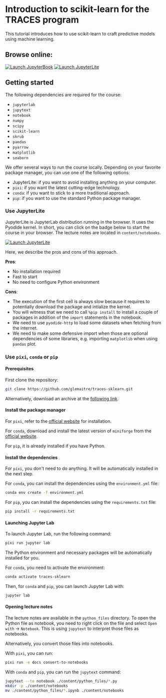 # Introduction to scikit-learn for the TRACES program

This tutorial introduces how to use scikit-learn to craft predictive models using
machine learning.

## Browse online:

[![Launch JupyterBook](./book/images/jupyterbook_badge.svg 'Our JupyterBook
website')](https://glemaitre.github.io/traces-sklearn) [![Launch
JupyterLite](./book/images/jupyterlite_badge.svg 'Our JupyterLite
website')](https://glemaitre.github.io/traces-sklearn/jupyterlite)

## Getting started

The following dependencies are required for the course:

- `jupyterlab`
- `jupytext`
- `notebook`
- `numpy`
- `scipy`
- `scikit-learn`
- `skrub`
- `pandas`
- `pyarrow`
- `matplotlib`
- `seaborn`

We offer several ways to run the course locally. Depending on your favorite package
manager, you can use one of the following options:

- JupyterLite: if you want to avoid installing anything on your computer.
- `pixi`: if you want the latest cutting-edge technology.
- `conda`: if you want to stick to a more traditional approach.
- `pip`: if you want to use the standard Python package manager.

### Use JupyterLite

JupyterLite is JupyterLab distribution running in the browser. It uses the Pyodide
kernel. In short, you can click on the badge below to start the course in your
browser. The lecture notes are located in `content/notebooks`.

[![Launch JupyterLite](/images/jupyterlite_badge.svg 'Our JupyterLite website')](https://glemaitre.github.io/traces-sklearn/jupyterlite)

Here, we describe the pros and cons of this approach.

**Pros**:

- No installation required
- Fast to start
- No need to configure Python environment

**Cons**:

- The execution of the first cell is always slow because it requires to potentially
  download the package and intialize the kernel.
- You will witness that we need to call `%pip install` to install a couple of packages
  in addition of the `import` statements in the notebook.
- We need to use `pyodide-http` to load some datasets when fetching from the internet.
- We need to make some defensive import when those are optional dependencies of
  some libraries, e.g. importing `matplotlib` when using `pandas` plot.

### Use `pixi`, `conda` or `pip`

#### Prerequisites

First clone the repository:

```bash
git clone https://github.com/glemaitre/traces-sklearn.git
```

Alternatively, download an archive at the
[following link](https://github.com/glemaitre/traces-sklearn/archive/refs/heads/main.zip).

#### Install the package manager

For `pixi`, refer to the [official website](https://pixi.sh/latest/#installation) for
installation.

For `conda`, download and install the latest version of `miniforge` from the [official
website](https://conda-forge.org/download/).

For `pip`, it is already installed if you have Python.

#### Install the dependencies

For `pixi`, you don't need to do anything. It will be automatically installed in the
next step.

For `conda`, you can install the dependencies using the `environment.yml` file:

```bash
conda env create -f environment.yml
```

For `pip`, you can install the dependencies using the `requirements.txt` file:

```bash
pip install -r requirements.txt
```

#### Launching Jupyter Lab

To launch Jupyter Lab, run the following command:

```bash
pixi run jupyter lab
```

The Python environment and necessary packages will be automatically installed for you.

For `conda`, you need to activate the environment:

```bash
conda activate traces-sklearn
```

Then, for `conda` and `pip`, you can launch Jupyter Lab with:

```bash
jupyter lab
```

#### Opening lecture notes

The lecture notes are available in the `python_files` directory. To open the Python
file as notebook, you need to right click on the file and select
`Open with` -> `Notebook`. This is using `jupytext` to interpret those files as
notebooks.

Alternatively, you convert those files into notebooks.

With `pixi`, you can run:

```bash
pixi run -e docs convert-to-notebooks
```

With `conda` and `pip`, you can run the `jupytext` command:

```bash
jupytext --to notebook ./content/python_files/*.py
mkdir -p ./content/notebooks
mv ./content/python_files/*.ipynb ./content/notebooks
```
